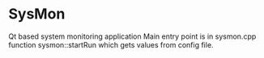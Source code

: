# SysMon
Qt based system monitoring application
Main entry point is in sysmon.cpp function sysmon::startRun which gets values from config file.
